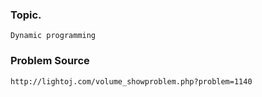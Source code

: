### Topic.

    Dynamic programming
    
### Problem Source

    http://lightoj.com/volume_showproblem.php?problem=1140
